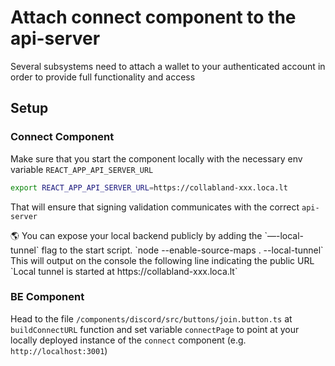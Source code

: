 # Attach connect component to the api-server

Several subsystems need to attach a wallet to your authenticated account in order to provide full functionality and access 

## Setup

### Connect Component

Make sure that you start the component locally with the necessary env variable `REACT_APP_API_SERVER_URL`

```bash
export REACT_APP_API_SERVER_URL=https://collabland-xxx.loca.lt
```

That will ensure that signing validation communicates with the correct `api-server`

<aside>
🌎 You can expose your local backend publicly by adding the `—-local-tunnel` flag to the start script.
`node --enable-source-maps . --local-tunnel`
This will output on the console the following line indicating the public URL
`Local tunnel is started at https://collabland-xxx.loca.lt`

</aside>

### BE Component

Head to the file `/components/discord/src/buttons/join.button.ts` at `buildConnectURL` function and set variable `connectPage` to point at your locally deployed instance of the `connect` component (e.g. `http://localhost:3001`)